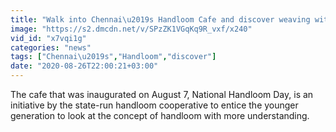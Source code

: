 ```yaml
---
title: "Walk into Chennai\u2019s Handloom Cafe and discover weaving with your coffee"
image: "https://s2.dmcdn.net/v/SPzZK1VGqKq9R_vxf/x240"
vid_id: "x7vqi1g"
categories: "news"
tags: ["Chennai\u2019s","Handloom","discover"]
date: "2020-08-26T22:00:21+03:00"
---
```

The cafe that was inaugurated on August 7, National Handloom Day, is an initiative by the state-run handloom cooperative to entice the younger generation to look at the concept of handloom with more understanding.

